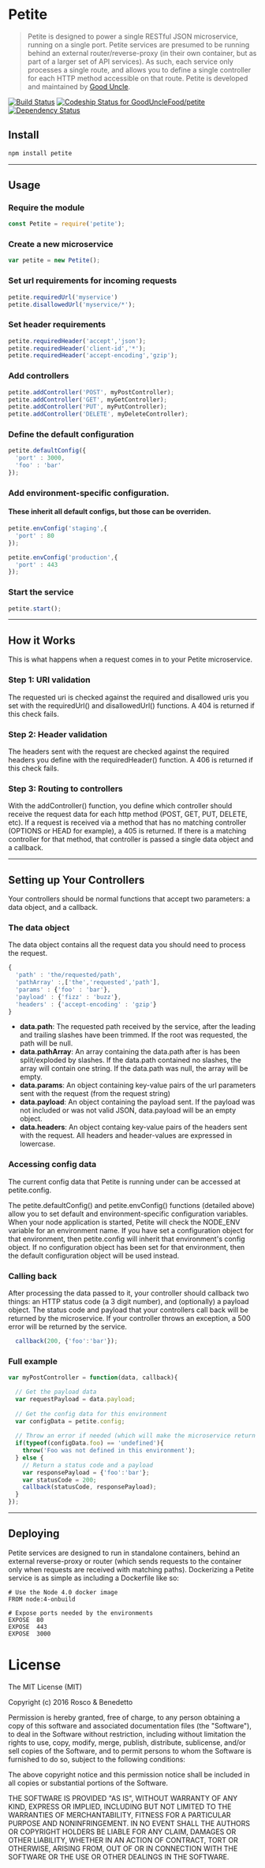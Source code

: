 # Petite

> Petite is designed to power a single RESTful JSON microservice, running on a single port. Petite services are presumed to be running behind an external router/reverse-proxy (in their own container, but as part of a larger set of API services). As such, each service only processes a single route, and allows you to define a single controller for each HTTP method accessible on that route. Petite is developed and maintained by [Good Uncle](http://gooduncle.com).

[![Build Status](https://travis-ci.org/GoodUncleFood/petite.svg?branch=master)](https://travis-ci.org/GoodUncleFood/petite)
[ ![Codeship Status for GoodUncleFood/petite](https://codeship.com/projects/b0e551e0-d427-0133-7a36-1e4d5c815c8f/status?branch=master)](https://codeship.com/projects/142366)
[![Dependency Status](https://gemnasium.com/GoodUncleFood/petite.svg)](https://gemnasium.com/GoodUncleFood/petite)


## Install

```bash
npm install petite
```

-----

## Usage

### Require the module

```js
const Petite = require('petite');
```

### Create a new microservice

```js
var petite = new Petite();
```

### Set url requirements for incoming requests

```js
petite.requiredUrl('myservice')
petite.disallowedUrl('myservice/*');
```

### Set header requirements

```js
petite.requiredHeader('accept','json');
petite.requiredHeader('client-id','*');
petite.requiredHeader('accept-encoding','gzip');
```

### Add controllers

```js
petite.addController('POST', myPostController);
petite.addController('GET', myGetController);
petite.addController('PUT', myPutController);
petite.addController('DELETE', myDeleteController);
```

### Define the default configuration

```js
petite.defaultConfig({
  'port' : 3000,
  'foo' : 'bar'
});
```

### Add environment-specific configuration.
#### These inherit all default configs, but those can be overriden.

```js
petite.envConfig('staging',{
  'port' : 80
});

petite.envConfig('production',{
  'port' : 443
});
```

### Start the service

```js
petite.start();
```


-----



## How it Works

This is what happens when a request comes in to your Petite microservice.

### Step 1: URI validation
The requested uri is checked against the required and disallowed uris you set with the requiredUrl() and disallowedUrl() functions. A 404 is returned if this check fails.

### Step 2: Header validation
The headers sent with the request are checked against the required headers you define with the requiredHeader() function. A 406 is returned if this check fails.

### Step 3: Routing to controllers
With the addController() function, you define which controller should receive the request data for each http method (POST, GET, PUT, DELETE, etc). If a request is received via a method that has no matching controller (OPTIONS or HEAD for example), a 405 is returned. If there is a matching controller for that method, that controller is passed a single data object and a callback. 



-----



## Setting up Your Controllers
Your controllers should be normal functions that accept two parameters: a data object, and a callback.

### The data object
The data object contains all the request data you should need to process the request.

```js
{
  'path' : 'the/requested/path',
  'pathArray' :,['the','requested','path'],
  'params' : {'foo' : 'bar'},
  'payload' : {'fizz' : 'buzz'},
  'headers' : {'accept-encoding' : 'gzip'}
}
```

* **data.path**: The requested path received by the service, after the leading and trailing slashes have been trimmed. If the root was requested, the path will be null.
* **data.pathArray**: An array containing the data.path after is has been split/exploded by slashes. If the data.path contained no slashes, the array will contain one string. If the data.path was null, the array will be empty.
* **data.params**: An object containing key-value pairs of the url parameters sent with the request (from the request string)
* **data.payload**: An object containing the payload sent. If the payload was not included or was not valid JSON, data.payload will be an empty object.
* **data.headers**: An object containg key-value pairs of the headers sent with the request. All headers and header-values are expressed in lowercase.

### Accessing config data

The current config data that Petite is running under can be accessed at petite.config.

The petite.defaultConfig() and petite.envConfig() functions (detailed above) allow you to set default and environment-specific configuration variables. When your node application is started, Petite will check the NODE_ENV variable for an environment name. If you have set a configuration object for that environment, then petite.config will inherit that environment's config object. If no configuration object has been set for that environment, then the default configuration object will be used instead.

### Calling back

After processing the data passed to it, your controller should callback two things: an HTTP status code (a 3 digit number), and (optionally) a payload object. The status code and payload that your controllers call back will be returned by the microservice. If your controller throws an exception, a 500 error will be returned by the service.

```js
  callback(200, {'foo':'bar'});
```

### Full example

```js
var myPostController = function(data, callback){

  // Get the payload data
  var requestPayload = data.payload;
  
  // Get the config data for this environment
  var configData = petite.config;
  
  // Throw an error if needed (which will make the microservice return a 500)
  if(typeof(configData.foo) == 'undefined'){
    throw('Foo was not defined in this environment');
  } else {
    // Return a status code and a payload
    var responsePayload = {'foo':'bar'};
    var statusCode = 200;
    callback(statusCode, responsePayload);
  }
});
```



-----




## Deploying

Petite services are designed to run in standalone containers, behind an external reverse-proxy or router (which sends requests to the container only when requests are received with matching paths). Dockerizing a Petite service is as simple as including a Dockerfile like so:

```
# Use the Node 4.0 docker image
FROM node:4-onbuild

# Expose ports needed by the environments
EXPOSE  80
EXPOSE  443
EXPOSE  3000
```

# License

The MIT License (MIT)

Copyright (c) 2016 Rosco & Benedetto

Permission is hereby granted, free of charge, to any person obtaining a copy
of this software and associated documentation files (the "Software"), to deal
in the Software without restriction, including without limitation the rights
to use, copy, modify, merge, publish, distribute, sublicense, and/or sell
copies of the Software, and to permit persons to whom the Software is
furnished to do so, subject to the following conditions:

The above copyright notice and this permission notice shall be included in all
copies or substantial portions of the Software.

THE SOFTWARE IS PROVIDED "AS IS", WITHOUT WARRANTY OF ANY KIND, EXPRESS OR
IMPLIED, INCLUDING BUT NOT LIMITED TO THE WARRANTIES OF MERCHANTABILITY,
FITNESS FOR A PARTICULAR PURPOSE AND NONINFRINGEMENT. IN NO EVENT SHALL THE
AUTHORS OR COPYRIGHT HOLDERS BE LIABLE FOR ANY CLAIM, DAMAGES OR OTHER
LIABILITY, WHETHER IN AN ACTION OF CONTRACT, TORT OR OTHERWISE, ARISING FROM,
OUT OF OR IN CONNECTION WITH THE SOFTWARE OR THE USE OR OTHER DEALINGS IN THE
SOFTWARE.







